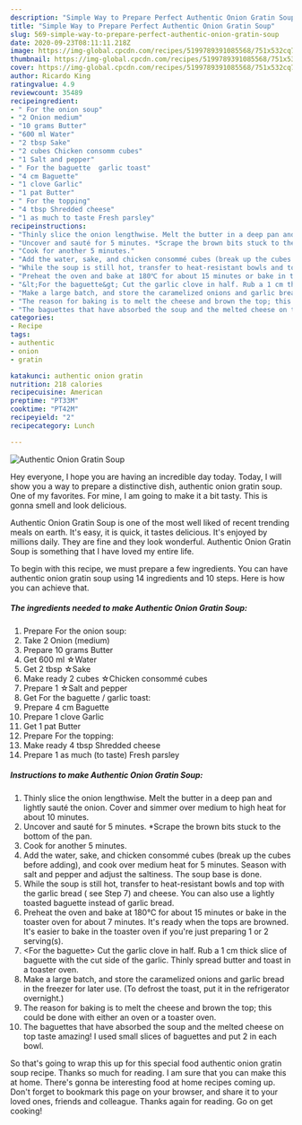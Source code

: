 ```yaml
---
description: "Simple Way to Prepare Perfect Authentic Onion Gratin Soup"
title: "Simple Way to Prepare Perfect Authentic Onion Gratin Soup"
slug: 569-simple-way-to-prepare-perfect-authentic-onion-gratin-soup
date: 2020-09-23T08:11:11.218Z
image: https://img-global.cpcdn.com/recipes/5199789391085568/751x532cq70/authentic-onion-gratin-soup-recipe-main-photo.jpg
thumbnail: https://img-global.cpcdn.com/recipes/5199789391085568/751x532cq70/authentic-onion-gratin-soup-recipe-main-photo.jpg
cover: https://img-global.cpcdn.com/recipes/5199789391085568/751x532cq70/authentic-onion-gratin-soup-recipe-main-photo.jpg
author: Ricardo King
ratingvalue: 4.9
reviewcount: 35489
recipeingredient:
- " For the onion soup"
- "2 Onion medium"
- "10 grams Butter"
- "600 ml Water"
- "2 tbsp Sake"
- "2 cubes Chicken consomm cubes"
- "1 Salt and pepper"
- " For the baguette  garlic toast"
- "4 cm Baguette"
- "1 clove Garlic"
- "1 pat Butter"
- " For the topping"
- "4 tbsp Shredded cheese"
- "1 as much to taste Fresh parsley"
recipeinstructions:
- "Thinly slice the onion lengthwise. Melt the butter in a deep pan and lightly sauté the onion. Cover and simmer over medium to high heat for about 10 minutes."
- "Uncover and sauté for 5 minutes. *Scrape the brown bits stuck to the bottom of the pan."
- "Cook for another 5 minutes."
- "Add the water, sake, and chicken consommé cubes (break up the cubes before adding), and cook over medium heat for 5 minutes. Season with salt and pepper and adjust the saltiness. The soup base is done."
- "While the soup is still hot, transfer to heat-resistant bowls and top with the garlic bread ( see Step 7) and cheese. You can also use a lightly toasted baguette instead of garlic bread."
- "Preheat the oven and bake at 180℃ for about 15 minutes or bake in the toaster oven for about 7 minutes. It&#39;s ready when the tops are browned. It&#39;s easier to bake in the toaster oven if you&#39;re just preparing 1 or 2 serving(s)."
- "&lt;For the baguette&gt; Cut the garlic clove in half. Rub a 1 cm thick slice of baguette with the cut side of the garlic. Thinly spread butter and toast in a toaster oven."
- "Make a large batch, and store the caramelized onions and garlic bread in the freezer for later use. (To defrost the toast, put it in the refrigerator overnight.)"
- "The reason for baking is to melt the cheese and brown the top; this could be done with either an oven or a toaster oven."
- "The baguettes that have absorbed the soup and the melted cheese on top taste amazing! I used small slices of baguettes and put 2 in each bowl."
categories:
- Recipe
tags:
- authentic
- onion
- gratin

katakunci: authentic onion gratin 
nutrition: 218 calories
recipecuisine: American
preptime: "PT33M"
cooktime: "PT42M"
recipeyield: "2"
recipecategory: Lunch

---
```



![Authentic Onion Gratin Soup](https://img-global.cpcdn.com/recipes/5199789391085568/751x532cq70/authentic-onion-gratin-soup-recipe-main-photo.jpg)

Hey everyone, I hope you are having an incredible day today. Today, I will show you a way to prepare a distinctive dish, authentic onion gratin soup. One of my favorites. For mine, I am going to make it a bit tasty. This is gonna smell and look delicious.



Authentic Onion Gratin Soup is one of the most well liked of recent trending meals on earth. It's easy, it is quick, it tastes delicious. It's enjoyed by millions daily. They are fine and they look wonderful. Authentic Onion Gratin Soup is something that I have loved my entire life.


To begin with this recipe, we must prepare a few ingredients. You can have authentic onion gratin soup using 14 ingredients and 10 steps. Here is how you can achieve that.

<!--inarticleads1-->

##### The ingredients needed to make Authentic Onion Gratin Soup:

1. Prepare  For the onion soup:
1. Take 2 Onion (medium)
1. Prepare 10 grams Butter
1. Get 600 ml ☆Water
1. Get 2 tbsp ☆Sake
1. Make ready 2 cubes ☆Chicken consommé cubes
1. Prepare 1 ☆Salt and pepper
1. Get  For the baguette / garlic toast:
1. Prepare 4 cm Baguette
1. Prepare 1 clove Garlic
1. Get 1 pat Butter
1. Prepare  For the topping:
1. Make ready 4 tbsp Shredded cheese
1. Prepare 1 as much (to taste) Fresh parsley




<!--inarticleads2-->

##### Instructions to make Authentic Onion Gratin Soup:

1. Thinly slice the onion lengthwise. Melt the butter in a deep pan and lightly sauté the onion. Cover and simmer over medium to high heat for about 10 minutes.
1. Uncover and sauté for 5 minutes. *Scrape the brown bits stuck to the bottom of the pan.
1. Cook for another 5 minutes.
1. Add the water, sake, and chicken consommé cubes (break up the cubes before adding), and cook over medium heat for 5 minutes. Season with salt and pepper and adjust the saltiness. The soup base is done.
1. While the soup is still hot, transfer to heat-resistant bowls and top with the garlic bread ( see Step 7) and cheese. You can also use a lightly toasted baguette instead of garlic bread.
1. Preheat the oven and bake at 180℃ for about 15 minutes or bake in the toaster oven for about 7 minutes. It&#39;s ready when the tops are browned. It&#39;s easier to bake in the toaster oven if you&#39;re just preparing 1 or 2 serving(s).
1. &lt;For the baguette&gt; Cut the garlic clove in half. Rub a 1 cm thick slice of baguette with the cut side of the garlic. Thinly spread butter and toast in a toaster oven.
1. Make a large batch, and store the caramelized onions and garlic bread in the freezer for later use. (To defrost the toast, put it in the refrigerator overnight.)
1. The reason for baking is to melt the cheese and brown the top; this could be done with either an oven or a toaster oven.
1. The baguettes that have absorbed the soup and the melted cheese on top taste amazing! I used small slices of baguettes and put 2 in each bowl.




So that's going to wrap this up for this special food authentic onion gratin soup recipe. Thanks so much for reading. I am sure that you can make this at home. There's gonna be interesting food at home recipes coming up. Don't forget to bookmark this page on your browser, and share it to your loved ones, friends and colleague. Thanks again for reading. Go on get cooking!
